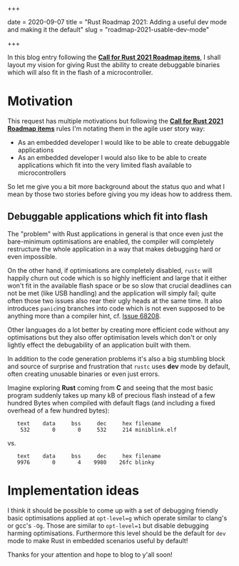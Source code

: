 +++

date = 2020-09-07
title = "Rust Roadmap 2021: Adding a useful dev mode and making it the default"
slug = "roadmap-2021-usable-dev-mode"

+++

In this blog entry following the **[Call for Rust 2021 Roadmap items]**, I
shall layout my vision for giving Rust the ability to create debuggable
binaries which will also fit in the flash of a microcontroller.

<!-- more -->

# Motivation

This request has multiple motivations but following the **[Call for Rust 2021
Roadmap items]** rules I'm notating them in the agile user story way:

* As an embedded developer I would like to be able to create debuggable applications
* As an embedded developer I would also like to be able to create applications
  which fit into the very limited flash available to microcontrollers

So let me give you a bit more background about the status quo and what I mean
by those two stories before giving you my ideas how to address them.

## Debuggable applications which fit into flash

The "problem" with Rust applications in general is that once even just the
bare-minimum optimisations are enabled, the compiler will completely
restructure the whole application in a way that makes debugging hard or even
impossible.

On the other hand, if optimisations are completely disabled, `rustc` will
happily churn out code which is so highly inefficient and large that it either
won't fit in the available flash space or be so slow that crucial deadlines can
not be met (like USB handling) and the application will simply fail; quite
often those two issues also rear their ugly heads at the same time. It also
introduces `panic`ing branches into code which is not even supposed to be
anything more than a compiler hint, cf. [Issue 68208].

Other languages do a lot better by creating more efficient code without any
optimisations but they also offer optimisation levels which don't or only
lightly effect the debugability of an application built with them.

In addition to the code generation problems it's also a big stumbling block and
source of surprise and frustration that `rustc` uses **dev** mode by default,
often creating unusable binaries or even just errors.

Imagine exploring **Rust** coming from **C** and seeing that the most basic
program suddenly takes up many kB of precious flash instead of a few hundred
Bytes when compiled with default flags (and including a fixed overhead of a few
hundred bytes):

```
   text	   data	    bss	    dec	    hex	filename
    532	      0	      0	    532	    214	miniblink.elf
```

vs.

```
   text    data     bss     dec     hex filename
   9976       0       4    9980    26fc blinky
```
# Implementation ideas

I think it should be possible to come up with a set of debugging friendly basic
optimisations applied at `opt-level=g` which operate similar to clang's or
gcc's `-Og`. Those are similar to `opt-level=1` but disable debugging harming
optimisations. Furthermore this level should be the default for `dev` mode to
make Rust in embedded scenarios useful by default!

Thanks for your attention and hope to blog to y'all soon!

[Call for Rust 2021 Roadmap items]: https://blog.rust-lang.org/2020/09/03/Planning-2021-Roadmap.html
[Issue 68208]: https://github.com/rust-lang/rust/issues/68208
